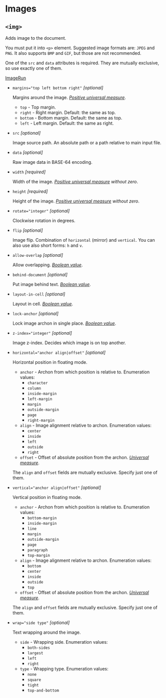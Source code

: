 # Images

## `<img>`

<!-- >>> imgTag -->

Adds image to the document.

You must put it into `<p>` element. Suggested image formats are: `JPEG` and `PNG`. It also supports `BMP` and `GIF`,
but those are not recommended.

One of the `src` and `data` attributes is required. They are mutually exclusive, so use exactly one of them.

[ImageRun](https://docx.js.org/api/classes/ImageRun.html)

* `margins="top left bottom right"` *[optional]*
  
  Margins around the image. *[Positive universal measure](attributes.md#positive-universal-measure)*.
  * `top` - Top margin.
  * `right` - Right margin. Default: the same as top.
  * `bottom` - Bottom margin. Default: the same as top.
  * `left` - Left margin. Default: the same as right.

* `src` *[optional]*
  
  Image source path. An absolute path or a path relative to main input file.

* `data` *[optional]*
  
  Raw image data in BASE-64 encoding.

* `width` *[required]*
  
  Width of the image. *[Positive universal measure](attributes.md#positive-universal-measure) without zero*.

* `height` *[required]*
  
  Height of the image. *[Positive universal measure](attributes.md#positive-universal-measure) without zero*.

* `rotate="integer"` *[optional]*
  
  Clockwise rotation in degrees.

* `flip` *[optional]*
  
  Image flip. Combination of `horizontal` (mirror) and `vertical`. You can also use also short forms: `h` and `v`.

* `allow-overlap` *[optional]*
  
  Allow overlapping. *[Boolean value](attributes.md#boolean-value)*.

* `behind-document` *[optional]*
  
  Put image behind text. *[Boolean value](attributes.md#boolean-value)*.

* `layout-in-cell` *[optional]*
  
  Layout in cell. *[Boolean value](attributes.md#boolean-value)*.

* `lock-anchor` *[optional]*
  
  Lock image archon in single place. *[Boolean value](attributes.md#boolean-value)*.

* `z-index="integer"` *[optional]*
  
  Image z-index. Decides which image is on top another.

* `horizontal="anchor align|offset"` *[optional]*
  
  Horizontal position in floating mode. 
  * `anchor` - Archon from which position is relative to. Enumeration values:
    * `character`
    * `column`
    * `inside-margin`
    * `left-margin`
    * `margin`
    * `outside-margin`
    * `page`
    * `right-margin`
  * `align` - Image alignment relative to archon. Enumeration values:
    * `center`
    * `inside`
    * `left`
    * `outside`
    * `right`
  * `offset` - Offset of absolute position from the archon. *[Universal measure](attributes.md#universal-measure)*.
  
  The `align` and `offset` fields are mutually exclusive. Specify just one of them.

* `vertical="anchor align|offset"` *[optional]*
  
  Vertical position in floating mode. 
  * `anchor` - Archon from which position is relative to. Enumeration values:
    * `bottom-margin`
    * `inside-margin`
    * `line`
    * `margin`
    * `outside-margin`
    * `page`
    * `paragraph`
    * `top-margin`
  * `align` - Image alignment relative to archon. Enumeration values:
    * `bottom`
    * `center`
    * `inside`
    * `outside`
    * `top`
  * `offset` - Offset of absolute position from the archon. *[Universal measure](attributes.md#universal-measure)*.
  
  The `align` and `offset` fields are mutually exclusive. Specify just one of them.

* `wrap="side type"` *[optional]*
  
  Text wrapping around the image. 
  * `side` - Wrapping side. Enumeration values:
    * `both-sides`
    * `largest`
    * `left`
    * `right`
  * `type` - Wrapping type. Enumeration values:
    * `none`
    * `square`
    * `tight`
    * `top-and-bottom`

<!-- <<< -->
